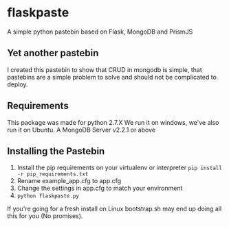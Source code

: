 flaskpaste
==========

A simple python pastebin based on Flask, MongoDB and PrismJS


Yet another pastebin
--------------------

I created this pastebin to show that CRUD in mongodb is simple, that pastebins are a simple problem to solve and should not be complicated to deploy.

Requirements
------------
This package was made for python 2.7.X
We run it on windows, we've also run it on Ubuntu.
A MongoDB Server v2.2.1 or above

Installing the Pastebin
-----------------------
1. Install the pip requirements on your virtualenv or interpreter `pip install -r pip_requirements.txt`
2. Rename example_app.cfg to app.cfg
3. Change the settings in app.cfg to match your environment
4. `python flaskpaste.py`

If you're going for a fresh install on Linux bootstrap.sh may end up doing all this for you (No promises).
